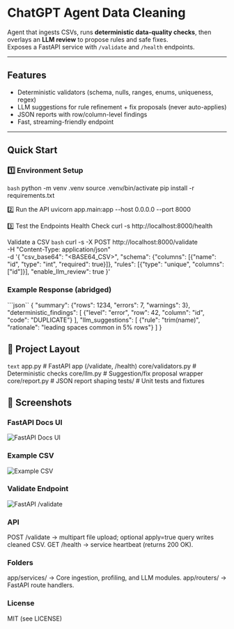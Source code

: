 # ChatGPT Agent Data Cleaning

Agent that ingests CSVs, runs **deterministic data-quality checks**, then overlays an **LLM review** to propose rules and safe fixes.  
Exposes a FastAPI service with `/validate` and `/health` endpoints.

---

## Features
- Deterministic validators (schema, nulls, ranges, enums, uniqueness, regex)
- LLM suggestions for rule refinement + fix proposals (never auto-applies)
- JSON reports with row/column-level findings
- Fast, streaming-friendly endpoint

---

## Quick Start

### 1️⃣ Environment Setup
```bash```
python -m venv .venv
source .venv/bin/activate
pip install -r requirements.txt

2️⃣ Run the API
uvicorn app.main:app --host 0.0.0.0 --port 8000

3️⃣ Test the Endpoints
Health Check
curl -s http://localhost:8000/health

Validate a CSV
```bash```
curl -s -X POST http://localhost:8000/validate \
  -H "Content-Type: application/json" \
  -d '{
    "csv_base64": "<BASE64_CSV>",
    "schema": {"columns": [{"name": "id", "type": "int", "required": true}]},
    "rules": [{"type": "unique", "columns": ["id"]}],
    "enable_llm_review": true
  }'

### Example Response (abridged)
```json``
{
  "summary": {"rows": 1234, "errors": 7, "warnings": 3},
  "deterministic_findings": [
    {"level": "error", "row": 42, "column": "id", "code": "DUPLICATE"}
  ],
  "llm_suggestions": [
    {"rule": "trim(name)", "rationale": "leading spaces common in 5% rows"}
  ]
}

## 📂 Project Layout
```text```
app.py                  # FastAPI app (/validate, /health)
core/validators.py      # Deterministic checks
core/llm.py             # Suggestion/fix proposal wrapper
core/report.py          # JSON report shaping
tests/                  # Unit tests and fixtures

## 📸 Screenshots

### FastAPI Docs UI
![FastAPI Docs UI](https://github.com/izharhaq1987/chatgpt-agent-data-cleaning/blob/main/images/docs_ui.png?raw=true)

### Example CSV
![Example CSV](https://github.com/izharhaq1987/chatgpt-agent-data-cleaning/blob/main/images/example_csv.png?raw=true)

### Validate Endpoint
![FastAPI /validate](https://github.com/izharhaq1987/chatgpt-agent-data-cleaning/blob/main/images/validate_ui.png?raw=true)


### API
POST /validate → multipart file upload; optional apply=true query writes cleaned CSV.
GET /health → service heartbeat (returns 200 OK).

### Folders
app/services/ → Core ingestion, profiling, and LLM modules.
app/routers/ → FastAPI route handlers.

### License
MIT (see LICENSE)



